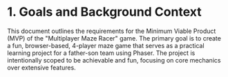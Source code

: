 # **1. Goals and Background Context**

This document outlines the requirements for the Minimum Viable Product (MVP) of the "Multiplayer Maze Racer" game. The primary goal is to create a fun, browser-based, 4-player maze game that serves as a practical learning project for a father-son team using Phaser. The project is intentionally scoped to be achievable and fun, focusing on core mechanics over extensive features.
